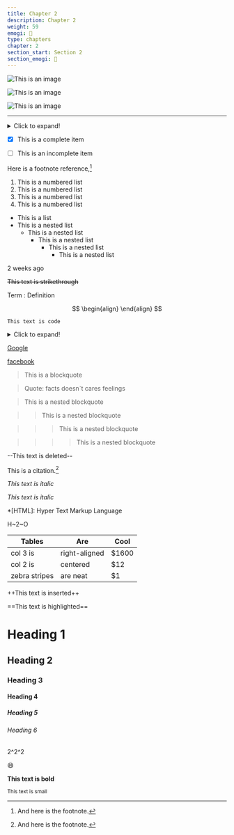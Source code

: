 ```yaml
---
title: Chapter 2
description: Chapter 2
weight: 59
emogi: 🤔
type: chapters
chapter: 2
section_start: Section 2
section_emogi: 🤠
---
```



![This is an image](https://www.google.com/images/branding/googlelogo/1x/googlelogo_color_272x92dp.png)

![This is an image](https://images.pexels.com/photos/14980905/pexels-photo-14980905.jpeg "This is a title")

![This is an image](https://images.pexels.com/photos/1612351/pexels-photo-1612351.jpeg)


---


<details>
<summary>Click to expand!</summary>
</details>


- [x] This is a complete item
- [ ] This is an incomplete item


Here is a footnote reference,[^1]
[^1]: And here is the footnote.


1. This is a numbered list
2. This is a numbered list
3. This is a numbered list
4. This is a numbered list
- This is a list
- This is a nested list
	- This is a nested list
		- This is a nested list
			- This is a nested list
				- This is a nested list


<time datetime="2013-04-06T12:32+00:00">2 weeks ago</time>


~~This text is strikethrough~~


Term
: Definition


$$
\begin{align}
\end{align}
$$


`This text is code`


<details>
<summary>Click to expand!</summary>
</details>


[Google](https://www.google.com)

[facebook](https://www.facebook.com "This is a title")


> This is a blockquote

> Quote: facts doesn`t cares feelings 

> This is a nested blockquote

>> This is a nested blockquote

>>> This is a nested blockquote

>>>> This is a nested blockquote


--This text is deleted--


This is a citation.[^1]
[^1]: This is a citation.


*This text is italic*

_This text is italic_


*[HTML]: Hyper Text Markup Language


H~2~O


| Tables | Are | Cool |
| --- | --- | --- |
| col 3 is | right-aligned | $1600 |
| col 2 is | centered | $12 |
| zebra stripes | are neat | $1 |


++This text is inserted++


==This text is highlighted==


# Heading 1 
## Heading 2 
### Heading 3 
#### Heading 4 
##### Heading 5 
###### Heading 6 


2^2^2


:smile:


**This text is bold**


<sub>This text is small</sub>
